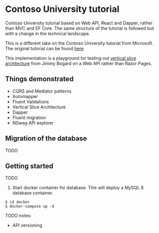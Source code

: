 # Contoso University tutorial
Contoso University tutorial based on Web API, React and Dapper, rather than MVC and EF Core. The same structure of the tutorial is followed but with a change in the technical landscape.

This is a different take on the Contoso University tutorial from Microsoft. The original tutorial can be found [here](https://docs.microsoft.com/en-us/aspnet/mvc/overview/getting-started/getting-started-with-ef-using-mvc/creating-an-entity-framework-data-model-for-an-asp-net-mvc-application)

This implementation is a playground for testing out [vertical slice architecture](https://jimmybogard.com/vertical-slice-architecture/) from Jimmy Bogard on a Web API rather than Razor Pages.

## Things demonstrated
 - CQRS and Mediator patterns
 - Automapper
 - Fluent Validations
 - Vertical Slice Architecture
 - Dapper
 - Fluent migration
 - NSwag API explorer

 ## Migration of the database
 TODO

 ## Getting started
 TODO

 1. Start docker container for database. This will deploy a MySQL 8 database container.
```shell
$ cd docker
$ docker-compose up -d
```


TODO notes:
- API versioning

